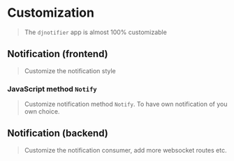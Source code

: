 # Customization
> The `djnotifier` app is almost 100% customizable

## Notification (frontend)
> Customize the notification style
### JavaScript method `Notify`
> Customize notification method `Notify`. To have own notification of you own choice. 

## Notification (backend) 
> Customize the notification consumer, add more websocket routes etc.
